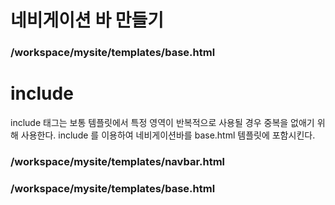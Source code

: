 # 네비게이션 바 만들기
### /workspace/mysite/templates/base.html

# include
include 태그는 보통 템플릿에서 특정 영역이 반복적으로 사용될 경우 중복을 없애기 위해 사용한다.
include 를 이용하여 네비게이션바를 base.html 템플릿에 포함시킨다.
### /workspace/mysite/templates/navbar.html
### /workspace/mysite/templates/base.html